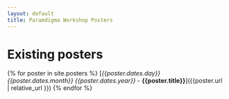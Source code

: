 ```yaml
---
layout: default
title: Paramdigma Workshop Posters
---
```


# Existing posters

{% for poster in site.posters %}
[_{{poster.dates.day}} {{poster.dates.month}} {{poster.dates.year}}_ - **{{poster.title}}**]({{poster.url | relative_url }})
{% endfor %}

